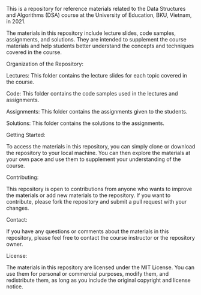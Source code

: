 This is a repository for reference materials related to the Data Structures and Algorithms (DSA) course at the University of Education, BKU, Vietnam, in 2021.

The materials in this repository include lecture slides, code samples, assignments, and solutions. They are intended to supplement the course materials and help students better understand the concepts and techniques covered in the course.

Organization of the Repository:

Lectures: This folder contains the lecture slides for each topic covered in the course.

Code: This folder contains the code samples used in the lectures and assignments.

Assignments: This folder contains the assignments given to the students.

Solutions: This folder contains the solutions to the assignments.

Getting Started:

To access the materials in this repository, you can simply clone or download the repository to your local machine. You can then explore the materials at your own pace and use them to supplement your understanding of the course.

Contributing:

This repository is open to contributions from anyone who wants to improve the materials or add new materials to the repository. If you want to contribute, please fork the repository and submit a pull request with your changes.

Contact:

If you have any questions or comments about the materials in this repository, please feel free to contact the course instructor or the repository owner.

License:

The materials in this repository are licensed under the MIT License. You can use them for personal or commercial purposes, modify them, and redistribute them, as long as you include the original copyright and license notice.
